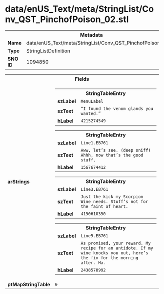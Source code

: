 <h1>data/enUS_Text/meta/StringList/Conv_QST_PinchofPoison_02.stl</h1><table><tr><th colspan="100%">Metadata</th></tr><tr><td><b>Name</b></td><td>data/enUS_Text/meta/StringList/Conv_QST_PinchofPoison_02.stl</td></tr><tr><td><b>Type</b></td><td>StringListDefinition</td></tr><tr><td><b>SNO ID</b></td><td>1094850</td></tr></table>

<table><tr><th colspan="100%">Fields</th></tr><tr><td><b>arStrings</b></td><td><table><tr><th colspan="100%">StringTableEntry</th></tr><tr><td><b>szLabel</b></td><td><code>MenuLabel</code></td></tr><tr><td><b>szText</b></td><td><code>“I found the venom glands you wanted.”</code></td></tr><tr><td><b>hLabel</b></td><td><code>4215274549</code></td></tr></table>


<table><tr><th colspan="100%">StringTableEntry</th></tr><tr><td><b>szLabel</b></td><td><code>Line1.EB761</code></td></tr><tr><td><b>szText</b></td><td><code>Aww, let’s see. (deep sniff) Ahhh, now that’s the good stuff.</code></td></tr><tr><td><b>hLabel</b></td><td><code>1567674412</code></td></tr></table>


<table><tr><th colspan="100%">StringTableEntry</th></tr><tr><td><b>szLabel</b></td><td><code>Line3.EB761</code></td></tr><tr><td><b>szText</b></td><td><code>Just the kick my Scorpion Wine needs. Stuff’s not for the faint of heart.</code></td></tr><tr><td><b>hLabel</b></td><td><code>4150610350</code></td></tr></table>


<table><tr><th colspan="100%">StringTableEntry</th></tr><tr><td><b>szLabel</b></td><td><code>Line5.EB761</code></td></tr><tr><td><b>szText</b></td><td><code>As promised, your reward. My recipe for an antidote. If my wine knocks you out, here’s the fix for the morning after. Ha.</code></td></tr><tr><td><b>hLabel</b></td><td><code>2438578992</code></td></tr></table>


</td></tr><tr><td><b>ptMapStringTable</b></td><td><code>0</code></td></tr></table>

